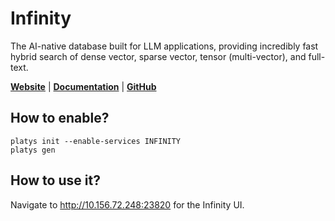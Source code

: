 # Infinity

The AI-native database built for LLM applications, providing incredibly fast hybrid search of dense vector, sparse vector, tensor (multi-vector), and full-text.

**[Website](https://infiniflow.org/)** | **[Documentation](https://infiniflow.org/docs/category/get-started)** | **[GitHub](https://github.com/infiniflow/infinity)**

## How to enable?

```
platys init --enable-services INFINITY
platys gen
```

## How to use it?

Navigate to <http://10.156.72.248:23820> for the Infinity UI.
